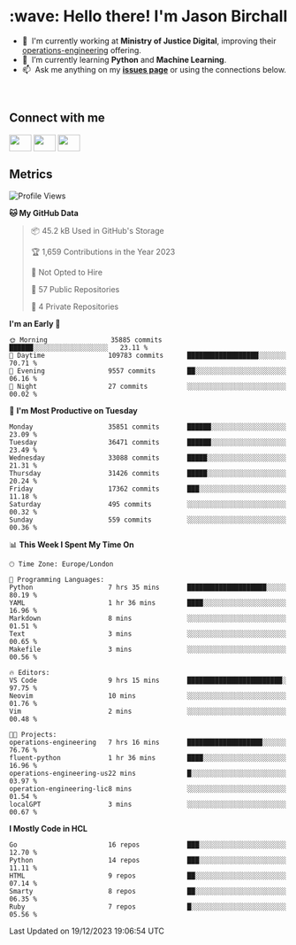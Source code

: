 <h1 align="left" id="jason-title">:wave: Hello there! I'm Jason Birchall</h1>

- :office: &nbsp;I'm currently working at **Ministry of Justice Digital**, improving their [operations-engineering](https://github.com/ministryofjustice/operations-engineering) offering.
- :seedling: &nbsp;I’m currently learning **Python** and **Machine Learning**.
- :mailbox: &nbsp;Ask me anything on my **[issues page]** or using the connections below.


<br>

<h2>Connect with me</h2>
<p>
<a href="https://twitter.com/jsonBirchall" target="blank"><img align="center" src="https://cdn.jsdelivr.net/npm/simple-icons@3.0.1/icons/twitter.svg" alt="" height="30" width="40" /></a>
<a href="https://keybase.io/json0" target="blank"><img align="center" src="https://cdn.jsdelivr.net/npm/simple-icons@3.0.1/icons/keybase.svg" alt="" height="30" width="40" /></a>
<a href="https://www.reddit.com/user/kakorate" target="blank"><img align="center" src="https://cdn.jsdelivr.net/npm/simple-icons@3.0.1/icons/reddit.svg" alt="" height="30" width="40" /></a>
</p>

<h2>Metrics</h2>

<!--START_SECTION:waka-->
![Profile Views](http://img.shields.io/badge/Profile%20Views-41-blue)

**🐱 My GitHub Data** 

> 📦 45.2 kB Used in GitHub's Storage 
 > 
> 🏆 1,659 Contributions in the Year 2023
 > 
> 🚫 Not Opted to Hire
 > 
> 📜 57 Public Repositories 
 > 
> 🔑 4 Private Repositories 
 > 
**I'm an Early 🐤** 

```text
🌞 Morning                35885 commits       ██████░░░░░░░░░░░░░░░░░░░   23.11 % 
🌆 Daytime                109783 commits      ██████████████████░░░░░░░   70.71 % 
🌃 Evening                9557 commits        ██░░░░░░░░░░░░░░░░░░░░░░░   06.16 % 
🌙 Night                  27 commits          ░░░░░░░░░░░░░░░░░░░░░░░░░   00.02 % 
```
📅 **I'm Most Productive on Tuesday** 

```text
Monday                   35851 commits       ██████░░░░░░░░░░░░░░░░░░░   23.09 % 
Tuesday                  36471 commits       ██████░░░░░░░░░░░░░░░░░░░   23.49 % 
Wednesday                33088 commits       █████░░░░░░░░░░░░░░░░░░░░   21.31 % 
Thursday                 31426 commits       █████░░░░░░░░░░░░░░░░░░░░   20.24 % 
Friday                   17362 commits       ███░░░░░░░░░░░░░░░░░░░░░░   11.18 % 
Saturday                 495 commits         ░░░░░░░░░░░░░░░░░░░░░░░░░   00.32 % 
Sunday                   559 commits         ░░░░░░░░░░░░░░░░░░░░░░░░░   00.36 % 
```


📊 **This Week I Spent My Time On** 

```text
🕑︎ Time Zone: Europe/London

💬 Programming Languages: 
Python                   7 hrs 35 mins       ████████████████████░░░░░   80.19 % 
YAML                     1 hr 36 mins        ████░░░░░░░░░░░░░░░░░░░░░   16.96 % 
Markdown                 8 mins              ░░░░░░░░░░░░░░░░░░░░░░░░░   01.51 % 
Text                     3 mins              ░░░░░░░░░░░░░░░░░░░░░░░░░   00.65 % 
Makefile                 3 mins              ░░░░░░░░░░░░░░░░░░░░░░░░░   00.56 % 

🔥 Editors: 
VS Code                  9 hrs 15 mins       ████████████████████████░   97.75 % 
Neovim                   10 mins             ░░░░░░░░░░░░░░░░░░░░░░░░░   01.76 % 
Vim                      2 mins              ░░░░░░░░░░░░░░░░░░░░░░░░░   00.48 % 

🐱‍💻 Projects: 
operations-engineering   7 hrs 16 mins       ███████████████████░░░░░░   76.76 % 
fluent-python            1 hr 36 mins        ████░░░░░░░░░░░░░░░░░░░░░   16.96 % 
operations-engineering-us22 mins             █░░░░░░░░░░░░░░░░░░░░░░░░   03.97 % 
operation-engineering-lic8 mins              ░░░░░░░░░░░░░░░░░░░░░░░░░   01.54 % 
localGPT                 3 mins              ░░░░░░░░░░░░░░░░░░░░░░░░░   00.67 % 
```

**I Mostly Code in HCL** 

```text
Go                       16 repos            ███░░░░░░░░░░░░░░░░░░░░░░   12.70 % 
Python                   14 repos            ███░░░░░░░░░░░░░░░░░░░░░░   11.11 % 
HTML                     9 repos             ██░░░░░░░░░░░░░░░░░░░░░░░   07.14 % 
Smarty                   8 repos             ██░░░░░░░░░░░░░░░░░░░░░░░   06.35 % 
Ruby                     7 repos             █░░░░░░░░░░░░░░░░░░░░░░░░   05.56 % 
```




 Last Updated on 19/12/2023 19:06:54 UTC
<!--END_SECTION:waka-->

<!-- links -->

[issues page]: https://github.com/jasonBirchall/jasonBirchall/issues "jasonBirchall/issues"

